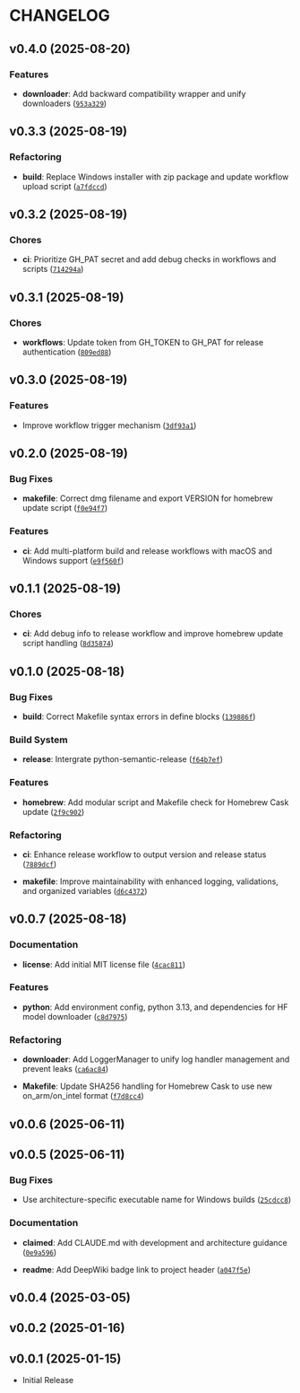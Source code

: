 # CHANGELOG

<!-- version list -->

## v0.4.0 (2025-08-20)

### Features

- **downloader**: Add backward compatibility wrapper and unify downloaders
  ([`953a329`](https://github.com/samzong/hf-model-downloader/commit/953a3290cd8fe24d1b2eecec00decfa4e9ffd1a1))


## v0.3.3 (2025-08-19)

### Refactoring

- **build**: Replace Windows installer with zip package and update workflow upload script
  ([`a7fdccd`](https://github.com/samzong/hf-model-downloader/commit/a7fdccdaa0cd75b3ab11e7dfd1b94f4662048e9e))


## v0.3.2 (2025-08-19)

### Chores

- **ci**: Prioritize GH_PAT secret and add debug checks in workflows and scripts
  ([`714294a`](https://github.com/samzong/hf-model-downloader/commit/714294a8821f60d9c6c20e96b7a469da23a25521))


## v0.3.1 (2025-08-19)

### Chores

- **workflows**: Update token from GH_TOKEN to GH_PAT for release authentication
  ([`809ed88`](https://github.com/samzong/hf-model-downloader/commit/809ed8883b1efca2941d8bdc5ef64d5e2168199d))


## v0.3.0 (2025-08-19)

### Features

- Improve workflow trigger mechanism
  ([`3df93a1`](https://github.com/samzong/hf-model-downloader/commit/3df93a1bf720e5063d8d7bf2e1dda1fec36a6a5d))


## v0.2.0 (2025-08-19)

### Bug Fixes

- **makefile**: Correct dmg filename and export VERSION for homebrew update script
  ([`f0e94f7`](https://github.com/samzong/hf-model-downloader/commit/f0e94f77bfe0e149261e6c0b598934b9704bcc59))

### Features

- **ci**: Add multi-platform build and release workflows with macOS and Windows support
  ([`e9f560f`](https://github.com/samzong/hf-model-downloader/commit/e9f560f3516c3525a70d39c525458d1d19d1ec6d))


## v0.1.1 (2025-08-19)

### Chores

- **ci**: Add debug info to release workflow and improve homebrew update script handling
  ([`8d35874`](https://github.com/samzong/hf-model-downloader/commit/8d35874a986c9a3b823a0fbdd8dd7231f614fea8))


## v0.1.0 (2025-08-18)

### Bug Fixes

- **build**: Correct Makefile syntax errors in define blocks
  ([`139886f`](https://github.com/samzong/hf-model-downloader/commit/139886f7093d2637deec281fa6c00f602f46f9a4))

### Build System

- **release**: Intergrate python-semantic-release
  ([`f64b7ef`](https://github.com/samzong/hf-model-downloader/commit/f64b7efcd1a52bfd5de303cbb29064602a58d063))

### Features

- **homebrew**: Add modular script and Makefile check for Homebrew Cask update
  ([`2f9c902`](https://github.com/samzong/hf-model-downloader/commit/2f9c902080686e01d5155d0a9db2f2bb77f99362))

### Refactoring

- **ci**: Enhance release workflow to output version and release status
  ([`7889dcf`](https://github.com/samzong/hf-model-downloader/commit/7889dcfdcf9f20b5cc97ca84e841330b75a23a51))

- **makefile**: Improve maintainability with enhanced logging, validations, and organized variables
  ([`d6c4372`](https://github.com/samzong/hf-model-downloader/commit/d6c43722647c0d2f4c51310a927bd2ccb9118928))


## v0.0.7 (2025-08-18)

### Documentation

- **license**: Add initial MIT license file
  ([`4cac811`](https://github.com/samzong/hf-model-downloader/commit/4cac811b63f014ea47eb40bcb4d38872ea164a9d))

### Features

- **python**: Add environment config, python 3.13, and dependencies for HF model downloader
  ([`c8d7975`](https://github.com/samzong/hf-model-downloader/commit/c8d79752f7b851002ecb3a55d3f3042ec3a4382e))

### Refactoring

- **downloader**: Add LoggerManager to unify log handler management and prevent leaks
  ([`ca6ac84`](https://github.com/samzong/hf-model-downloader/commit/ca6ac841ed7e2fe0095eefdb6775766192f09e5a))

- **Makefile**: Update SHA256 handling for Homebrew Cask to use new on_arm/on_intel format
  ([`f7d8cc4`](https://github.com/samzong/hf-model-downloader/commit/f7d8cc448b581457d993492a362b976bf560e270))


## v0.0.6 (2025-06-11)


## v0.0.5 (2025-06-11)

### Bug Fixes

- Use architecture-specific executable name for Windows builds
  ([`25cdcc8`](https://github.com/samzong/hf-model-downloader/commit/25cdcc8aef10a7e2514cba6ced82347845fe3b3b))

### Documentation

- **claimed**: Add CLAUDE.md with development and architecture guidance
  ([`0e9a596`](https://github.com/samzong/hf-model-downloader/commit/0e9a5964763203c0c0793a79e711f1f75c7e34a8))

- **readme**: Add DeepWiki badge link to project header
  ([`a047f5e`](https://github.com/samzong/hf-model-downloader/commit/a047f5eff556c299f8203b5f6c5fea8f65b85b60))


## v0.0.4 (2025-03-05)


## v0.0.2 (2025-01-16)


## v0.0.1 (2025-01-15)

- Initial Release
